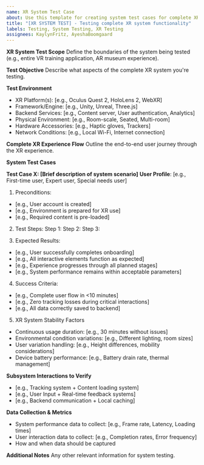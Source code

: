 ```yaml
---
name: XR System Test Case
about: Use this template for creating system test cases for complete XR experiences
title: "[XR SYSTEM TEST] - Testing complete XR system functionality"
labels: Testing, System Testing, XR Testing
assignees: KaylynFritz, AyeshaBoomgaard
---
```


**XR System Test Scope**
Define the boundaries of the system being tested (e.g., entire VR training application, AR museum experience).

**Test Objective**
Describe what aspects of the complete XR system you're testing.

**Test Environment**
- XR Platform(s): [e.g., Oculus Quest 2, HoloLens 2, WebXR]
- Framework/Engine: [e.g., Unity, Unreal, Three.js]
- Backend Services: [e.g., Content server, User authentication, Analytics]
- Physical Environment: [e.g., Room-scale, Seated, Multi-room]
- Hardware Accessories: [e.g., Haptic gloves, Trackers]
- Network Conditions: [e.g., Local Wi-Fi, Internet connection]

**Complete XR Experience Flow**
Outline the end-to-end user journey through the XR experience.

**System Test Cases**

**Test Case X: [Brief description of system scenario]**
**User Profile**: [e.g., First-time user, Expert user, Special needs user]

1. Preconditions: 
- [e.g., User account is created]
- [e.g., Environment is prepared for XR use]
- [e.g., Required content is pre-loaded]

2. Test Steps:
Step 1:
Step 2:
Step 3:

3. Expected Results:
- [e.g., User successfully completes onboarding]
- [e.g., All interactive elements function as expected]
- [e.g., Experience progresses through all planned stages]
- [e.g., System performance remains within acceptable parameters]

4. Success Criteria:
- [e.g., Complete user flow in <10 minutes]
- [e.g., Zero tracking losses during critical interactions]
- [e.g., All data correctly saved to backend]

5. XR System Stability Factors
- Continuous usage duration: [e.g., 30 minutes without issues]
- Environmental condition variations: [e.g., Different lighting, room sizes]
- User variation handling: [e.g., Height differences, mobility considerations]
- Device battery performance: [e.g., Battery drain rate, thermal management]

**Subsystem Interactions to Verify**
- [e.g., Tracking system + Content loading system]
- [e.g., User Input + Real-time feedback systems]
- [e.g., Backend communication + Local caching]

**Data Collection & Metrics**
- System performance data to collect: [e.g., Frame rate, Latency, Loading times]
- User interaction data to collect: [e.g., Completion rates, Error frequency]
- How and when data should be captured

**Additional Notes**
Any other relevant information for system testing.